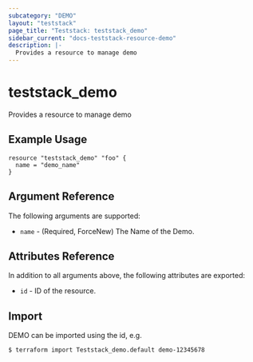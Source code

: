 ```yaml
---
subcategory: "DEMO"
layout: "teststack"
page_title: "Teststack: teststack_demo"
sidebar_current: "docs-teststack-resource-demo"
description: |-
  Provides a resource to manage demo
---
```

# teststack_demo
Provides a resource to manage demo
## Example Usage
```hcl
resource "teststack_demo" "foo" {
  name = "demo_name"
}
```
## Argument Reference
The following arguments are supported:
* `name` - (Required, ForceNew) The Name of the Demo.

## Attributes Reference
In addition to all arguments above, the following attributes are exported:
* `id` - ID of the resource.



## Import
DEMO can be imported using the id, e.g.
```
$ terraform import Teststack_demo.default demo-12345678
```

